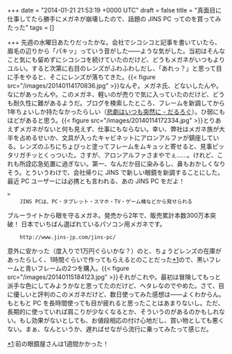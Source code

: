 
+++
date = "2014-01-21 21:53:19 +0000 UTC"
draft = false
title = "真面目に仕事してたら勝手にメガネが崩壊したので、話題の JINS PC ってのを買ってみたった"
tags = []

+++
先週の水曜日あたりだったかな。会社でシコシコと記事を書いていたら、眉毛の辺りから「パキッ」っていう音がした――ような気がした。当初はそんなこと気にも留めずにシコシコを続けていたのだけど、どうもメガネがいつもよりユルい。すると次第に右目のレンズがふわふわしだし、「あれっ？」と思って目に手をやると、そこにレンズが落ちてきた。{{< figure src="/images/20140114170836.jpg"  >}}なんぞ。メガネ氏、どないしたんや。なにがあったんや。このメガネ、軽いのが売りで気に入っていたのだけど、どうも耐久性に難があるようだ。ブログを検索したところ、フレームを新調してから1年ちょいしか持たなかったらしい（<a href="https://blog.daruyanagi.jp/entry/2012/09/24/215346">悲劇はいつも突然に - だるろぐ</a>）。ひ弱にもほどがあると思う。{{< figure src="/images/20140114172334.jpg"  >}}とりあえずメガネがないと何も見えず、仕事にもならない。幸い、弊社はメガネ族が大半を占めるせいか、文具が入ったキャビネットにアロンアルファが鎮座している。レンズのふちにちょびっと塗ってフレームをムキュッと寄せると、見事ピッタリガチッとくっついた。さすが、アロンアルファさまやでぇ……。けれど、これも所詮応急処置に過ぎない。第一、なんだか目に染みるし、鼻もおかしくなりそう。とういうわけで、会社帰りに JINS で新しい眼鏡を新調することにした。最近 PC ユーザーには必携とも言われる、あの JINS PC をだよ！

    >
        JINS PCは、PC・タブレット・スマホ・TV・ゲーム機などから発せられる
ブルーライトから眼を守るメガネ。発売から2年で、販売累計本数300万本突破！
日本でいちばん選ばれているパソコン用メガネです。

        http://www.jins-jp.com/jins-pc/
    
意外に安かった（度入りで1万円ぐらいかな？）のと、ちょうどレンズの在庫があったらしく、1時間ぐらいで作ってもらえるとのことだった<a href="#f-a4ab138f" name="fn-a4ab138f" title="前の眼鏡屋さんは1週間かかった！">*1</a>ので、黒いフレームと青いフレームの2つを購入。{{< figure src="/images/20140115184123.jpg"  >}}それがこれや。最初は冒険してもっと派手な色にしてみようかなと思ってたのだけど、ヘタレなのでやめた。さて、目に優しいと評判のこのメガネだけど、数日使ってみた感想は――よくわからん。もともと PC を長時間使っても目が疲れると思ったことはあまりないし。ただ、長期的に使っていれば肩こりが少なくなるとか、そういうのがあるのかもしれない。もし効果がないとしても、お値段相応の付け心地だし、買い物としても悪くない。まぁ、なんというか、遅ればせながら流行に乗ってみたって感じだ。
<div class="footnote">
<a href="#fn-a4ab138f" name="f-a4ab138f" class="footnote-number">*1</a><span class="footnote-delimiter">:</span><span class="footnote-text">前の眼鏡屋さんは1週間かかった！</span>
</div>

